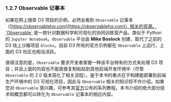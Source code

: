 ### 1.2.7 Observable 记事本

如果在网上搜索 D3 项目的示例，必然会看到 `Observable` 记事本（[https://observablehq.com](https://observablehq.com)）相关的资源。`Observable` 是一款针对数据科学和可视化的协同训练营产品，类似于 Python 的 `Jupyter Notebook`。`Observable` 平台由 **Mike Bostock** 创建，取代了之前的 D3 线上沙箱项目 `blocks`。目前 D3 所有的官方示例都在 `Observable` 上运行，上面的 D3 社区也相当活跃。

值得注意的是，`Observable` 要求开发者掌握一种该平台特有的方式来处理 D3 项目；并且上面的内容也不能直接复制粘贴到其他前端开发环境中（尽管 `Observable` 的 2.0 版本简化了相关流程）。鉴于本书的重点在于构建能部署到前端生产环境中的 D3 可视化项目，因此与 `Observable` 相关的知识将不作介绍。如果您对 `Observable` 感兴趣，可参考其[官方](https://observablehq.com/tutorials)公布的系列教程。本书介绍的绝大部分技术和概念都可以转化为 `Observable` 记事本的相应内容。